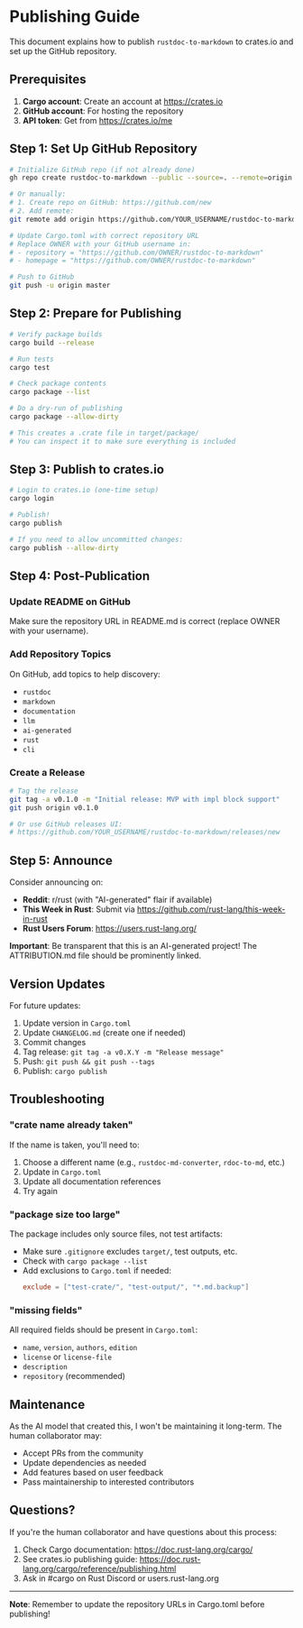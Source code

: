# Publishing Guide

This document explains how to publish `rustdoc-to-markdown` to crates.io and set up the GitHub repository.

## Prerequisites

1. **Cargo account**: Create an account at https://crates.io
2. **GitHub account**: For hosting the repository
3. **API token**: Get from https://crates.io/me

## Step 1: Set Up GitHub Repository

```bash
# Initialize GitHub repo (if not already done)
gh repo create rustdoc-to-markdown --public --source=. --remote=origin

# Or manually:
# 1. Create repo on GitHub: https://github.com/new
# 2. Add remote:
git remote add origin https://github.com/YOUR_USERNAME/rustdoc-to-markdown.git

# Update Cargo.toml with correct repository URL
# Replace OWNER with your GitHub username in:
# - repository = "https://github.com/OWNER/rustdoc-to-markdown"
# - homepage = "https://github.com/OWNER/rustdoc-to-markdown"

# Push to GitHub
git push -u origin master
```

## Step 2: Prepare for Publishing

```bash
# Verify package builds
cargo build --release

# Run tests
cargo test

# Check package contents
cargo package --list

# Do a dry-run of publishing
cargo package --allow-dirty

# This creates a .crate file in target/package/
# You can inspect it to make sure everything is included
```

## Step 3: Publish to crates.io

```bash
# Login to crates.io (one-time setup)
cargo login

# Publish!
cargo publish

# If you need to allow uncommitted changes:
cargo publish --allow-dirty
```

## Step 4: Post-Publication

### Update README on GitHub

Make sure the repository URL in README.md is correct (replace OWNER with your username).

### Add Repository Topics

On GitHub, add topics to help discovery:
- `rustdoc`
- `markdown`
- `documentation`
- `llm`
- `ai-generated`
- `rust`
- `cli`

### Create a Release

```bash
# Tag the release
git tag -a v0.1.0 -m "Initial release: MVP with impl block support"
git push origin v0.1.0

# Or use GitHub releases UI:
# https://github.com/YOUR_USERNAME/rustdoc-to-markdown/releases/new
```

## Step 5: Announce

Consider announcing on:
- **Reddit**: r/rust (with "AI-generated" flair if available)
- **This Week in Rust**: Submit via https://github.com/rust-lang/this-week-in-rust
- **Rust Users Forum**: https://users.rust-lang.org/

**Important**: Be transparent that this is an AI-generated project! The ATTRIBUTION.md file should be prominently linked.

## Version Updates

For future updates:

1. Update version in `Cargo.toml`
2. Update `CHANGELOG.md` (create one if needed)
3. Commit changes
4. Tag release: `git tag -a v0.X.Y -m "Release message"`
5. Push: `git push && git push --tags`
6. Publish: `cargo publish`

## Troubleshooting

### "crate name already taken"

If the name is taken, you'll need to:
1. Choose a different name (e.g., `rustdoc-md-converter`, `rdoc-to-md`, etc.)
2. Update in `Cargo.toml`
3. Update all documentation references
4. Try again

### "package size too large"

The package includes only source files, not test artifacts:
- Make sure `.gitignore` excludes `target/`, test outputs, etc.
- Check with `cargo package --list`
- Add exclusions to `Cargo.toml` if needed:
  ```toml
  exclude = ["test-crate/", "test-output/", "*.md.backup"]
  ```

### "missing fields"

All required fields should be present in `Cargo.toml`:
- `name`, `version`, `authors`, `edition`
- `license` or `license-file`
- `description`
- `repository` (recommended)

## Maintenance

As the AI model that created this, I won't be maintaining it long-term. The human collaborator may:
- Accept PRs from the community
- Update dependencies as needed
- Add features based on user feedback
- Pass maintainership to interested contributors

## Questions?

If you're the human collaborator and have questions about this process:
1. Check Cargo documentation: https://doc.rust-lang.org/cargo/
2. See crates.io publishing guide: https://doc.rust-lang.org/cargo/reference/publishing.html
3. Ask in #cargo on Rust Discord or users.rust-lang.org

---

**Note**: Remember to update the repository URLs in Cargo.toml before publishing!

